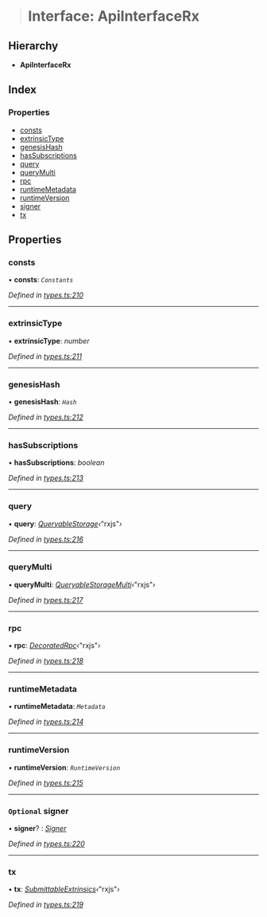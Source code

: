 > # Interface: ApiInterfaceRx

## Hierarchy

* **ApiInterfaceRx**

## Index

### Properties

* [consts](_types_.apiinterfacerx.md#consts)
* [extrinsicType](_types_.apiinterfacerx.md#extrinsictype)
* [genesisHash](_types_.apiinterfacerx.md#genesishash)
* [hasSubscriptions](_types_.apiinterfacerx.md#hassubscriptions)
* [query](_types_.apiinterfacerx.md#query)
* [queryMulti](_types_.apiinterfacerx.md#querymulti)
* [rpc](_types_.apiinterfacerx.md#rpc)
* [runtimeMetadata](_types_.apiinterfacerx.md#runtimemetadata)
* [runtimeVersion](_types_.apiinterfacerx.md#runtimeversion)
* [signer](_types_.apiinterfacerx.md#optional-signer)
* [tx](_types_.apiinterfacerx.md#tx)

## Properties

###  consts

• **consts**: *`Constants`*

*Defined in [types.ts:210](https://github.com/polkadot-js/api/blob/50a2314/packages/api/src/types.ts#L210)*

___

###  extrinsicType

• **extrinsicType**: *number*

*Defined in [types.ts:211](https://github.com/polkadot-js/api/blob/50a2314/packages/api/src/types.ts#L211)*

___

###  genesisHash

• **genesisHash**: *`Hash`*

*Defined in [types.ts:212](https://github.com/polkadot-js/api/blob/50a2314/packages/api/src/types.ts#L212)*

___

###  hasSubscriptions

• **hasSubscriptions**: *boolean*

*Defined in [types.ts:213](https://github.com/polkadot-js/api/blob/50a2314/packages/api/src/types.ts#L213)*

___

###  query

• **query**: *[QueryableStorage](_types_.queryablestorage.md)‹*"rxjs"*›*

*Defined in [types.ts:216](https://github.com/polkadot-js/api/blob/50a2314/packages/api/src/types.ts#L216)*

___

###  queryMulti

• **queryMulti**: *[QueryableStorageMulti](../modules/_types_.md#queryablestoragemulti)‹*"rxjs"*›*

*Defined in [types.ts:217](https://github.com/polkadot-js/api/blob/50a2314/packages/api/src/types.ts#L217)*

___

###  rpc

• **rpc**: *[DecoratedRpc](_types_.decoratedrpc.md)‹*"rxjs"*›*

*Defined in [types.ts:218](https://github.com/polkadot-js/api/blob/50a2314/packages/api/src/types.ts#L218)*

___

###  runtimeMetadata

• **runtimeMetadata**: *`Metadata`*

*Defined in [types.ts:214](https://github.com/polkadot-js/api/blob/50a2314/packages/api/src/types.ts#L214)*

___

###  runtimeVersion

• **runtimeVersion**: *`RuntimeVersion`*

*Defined in [types.ts:215](https://github.com/polkadot-js/api/blob/50a2314/packages/api/src/types.ts#L215)*

___

### `Optional` signer

• **signer**? : *[Signer](_types_.signer.md)*

*Defined in [types.ts:220](https://github.com/polkadot-js/api/blob/50a2314/packages/api/src/types.ts#L220)*

___

###  tx

• **tx**: *[SubmittableExtrinsics](_types_.submittableextrinsics.md)‹*"rxjs"*›*

*Defined in [types.ts:219](https://github.com/polkadot-js/api/blob/50a2314/packages/api/src/types.ts#L219)*